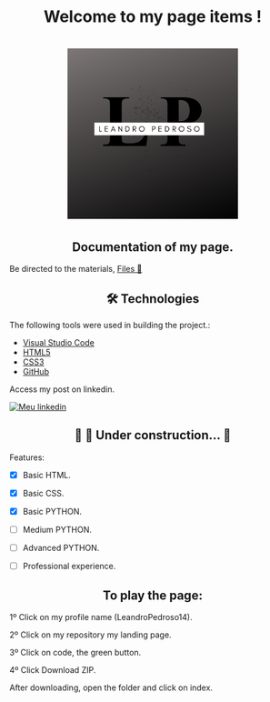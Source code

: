 <h1 align ="center"> Welcome to my page items ! </h1>

<h1 align="center">
<img src= "/images/Logotipo.png" width="300" height="300" />
</h1>

<h2 align="center">
Documentation of my page.
</h2>

<p>Be directed to the materials,  
<a href="https://github.com/LeandroPedroso14/My-landing-page/find/main">Files 📂</a></p>

<h2 align="center">
 🛠 Technologies
</h2>

The following tools were used in building the project.:

- [Visual Studio Code](https://code.visualstudio.com/)
- [HTML5](https://html.spec.whatwg.org/)
- [CSS3](https://www.w3.org/TR/css3-roadmap/)
- [GitHub](https://github.com/)


Access my post on linkedin.

[![Meu linkedin](https://img.shields.io/badge/LinkedIn-0077B5?style=for-the-badge&logo=linkedin&logoColor=white)](https://www.linkedin.com/posts/leandro-pedroso14_html-css-developer-activity-7001710501369950208-avKg?utm_source=share&utm_medium=member_desktop)

<h2 align="center"> 
	🚧   🚀 Under construction...  🚧
</h2>

Features:

- [x]  Basic HTML.
- [x]  Basic CSS.
- [x]  Basic PYTHON.
- [ ]  Medium PYTHON.
- [ ]  Advanced PYTHON.
- [ ]  Professional experience.


<h2 align="center">
To play the page:
</h2>

<p>1º Click on my profile name (LeandroPedroso14).</p>
<p>2º Click on my repository my landing page.</p>
<p>3º Click on code, the green button.</p>
<p>4º Click Download ZIP.</p>

After downloading, open the folder and click on index.
